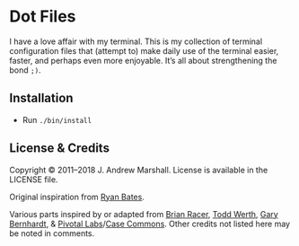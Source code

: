 # Dot Files

I have a love affair with my terminal. This is my collection of terminal configuration files that (attempt to) make daily use of the terminal easier, faster, and perhaps even more enjoyable. It’s all about strengthening the bond `;)`.

## Installation

- Run `./bin/install`

## License & Credits

Copyright © 2011–2018 J. Andrew Marshall. License is available in the LICENSE file.

Original inspiration from [Ryan Bates](https://github.com/ryanb/dotfiles).

Various parts inspired by or adapted from
[Brian Racer](https://github.com/anveo/dotfiles),
[Todd Werth](https://github.com/twerth/dotfiles),
[Gary Bernhardt](https://github.com/garybernhardt/dotfiles), &
[Pivotal Labs](https://github.com/pivotal/vim-config)/[Case Commons](https://github.com/Casecommons/vim-config).
Other credits not listed here may be noted in comments.
